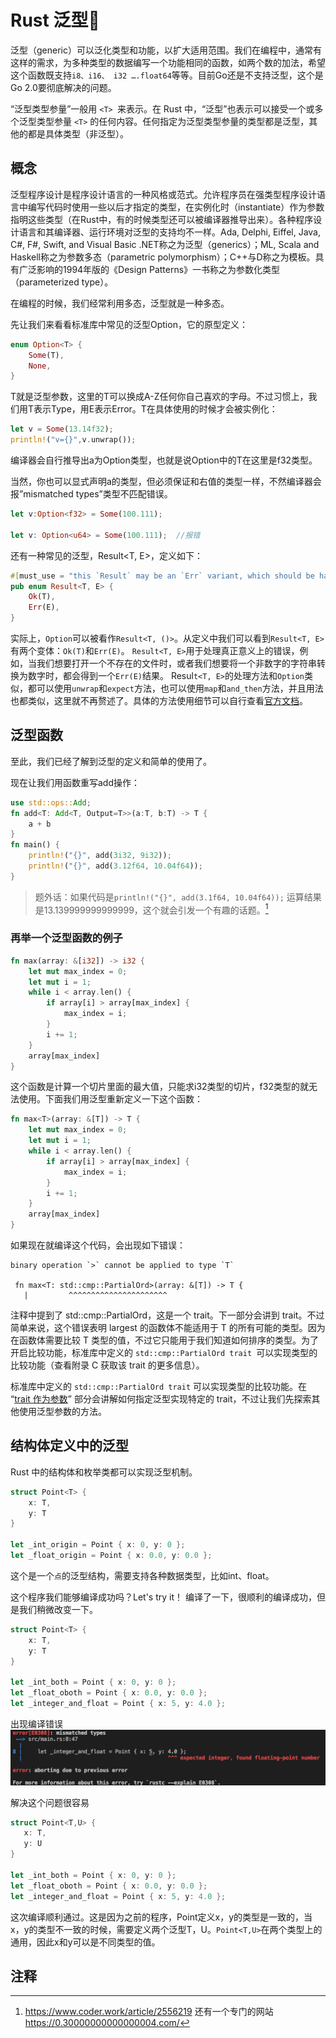 # Rust 泛型🦀

泛型（generic）可以泛化类型和功能，以扩大适用范围。我们在编程中，通常有这样的需求，为多种类型的数据编写一个功能相同的函数，如两个数的加法，希望这个函数既支持`i8、i16、 i32 ….float64`等等。目前Go还是不支持泛型，这个是Go 2.0要彻底解决的问题。

“泛型类型参量”一般用 `<T> `来表示。在 Rust 中，“泛型”也表示可以接受一个或多个泛型类型参量 `<T>` 的任何内容。任何指定为泛型类型参量的类型都是泛型，其他的都是具体类型（非泛型）。

## 概念
泛型程序设计是程序设计语言的一种风格或范式。允许程序员在强类型程序设计语言中编写代码时使用一些以后才指定的类型，在实例化时（instantiate）作为参数指明这些类型（在Rust中，有的时候类型还可以被编译器推导出来）。各种程序设计语言和其编译器、运行环境对泛型的支持均不一样。Ada, Delphi, Eiffel, Java, C#, F#, Swift, and Visual Basic .NET称之为泛型（generics）；ML, Scala and Haskell称之为参数多态（parametric polymorphism）；C++与D称之为模板。具有广泛影响的1994年版的《Design Patterns》一书称之为参数化类型（parameterized type）。

在编程的时候，我们经常利用多态，泛型就是一种多态。

先让我们来看看标准库中常见的泛型Option，它的原型定义：

```rust
enum Option<T> {
    Some(T),
    None,
}
```

T就是泛型参数，这里的T可以换成A-Z任何你自己喜欢的字母。不过习惯上，我们用T表示Type，用E表示Error。T在具体使用的时候才会被实例化：

```rust
let v = Some(13.14f32);
println!("v={}",v.unwrap());
```

编译器会自行推导出a为Option类型，也就是说Option中的T在这里是f32类型。

当然，你也可以显式声明a的类型，但必须保证和右值的类型一样，不然编译器会报”mismatched types”类型不匹配错误。

```rust
let v:Option<f32> = Some(100.111); 

let v: Option<u64> = Some(100.111);  //报错
```

还有一种常见的泛型，Result<T, E>，定义如下：
```rust
#[must_use = "this `Result` may be an `Err` variant, which should be handled"]
pub enum Result<T, E> {
    Ok(T),
    Err(E),
}
```

实际上，`Option`可以被看作`Result<T, ()>`。从定义中我们可以看到`Result<T, E>`有两个变体：`Ok(T)`和`Err(E)`。
`Result<T, E>`用于处理真正意义上的错误，例如，当我们想要打开一个不存在的文件时，或者我们想要将一个非数字的字符串转换为数字时，都会得到一个`Err(E)`结果。
Resul`t<T, E>`的处理方法和`Option`类似，都可以使用`unwrap`和`expect`方法，也可以使用`map`和`and_then`方法，并且用法也都类似，这里就不再赘述了。具体的方法使用细节可以自行查看[官方文档](https://doc.rust-lang.org/std/result/enum.Result.html)。

## 泛型函数

至此，我们已经了解到泛型的定义和简单的使用了。

现在让我们用函数重写add操作：

```rust
use std::ops::Add;
fn add<T: Add<T, Output=T>>(a:T, b:T) -> T {
    a + b
}
fn main() {
    println!("{}", add(3i32, 9i32));
    println!("{}", add(3.12f64, 10.04f64));
}
```

> 题外话：如果代码是`println!("{}", add(3.1f64, 10.04f64));` 运算结果是13.139999999999999，这个就会引发一个有趣的话题。[^1]

### 再举一个泛型函数的例子

```rust
fn max(array: &[i32]) -> i32 {
    let mut max_index = 0;
    let mut i = 1;
    while i < array.len() {
        if array[i] > array[max_index] {
            max_index = i;
        }
        i += 1;
    }
    array[max_index]
}

```
这个函数是计算一个切片里面的最大值，只能求i32类型的切片，f32类型的就无法使用。下面我们用泛型重新定义一下这个函数：

```rust
fn max<T>(array: &[T]) -> T {
    let mut max_index = 0;
    let mut i = 1;
    while i < array.len() {
        if array[i] > array[max_index] {
            max_index = i;
        }
        i += 1;
    }
    array[max_index]
}
```
如果现在就编译这个代码，会出现如下错误：
```shell
binary operation `>` cannot be applied to type `T`

 fn max<T: std::cmp::PartialOrd>(array: &[T]) -> T {
   |         ^^^^^^^^^^^^^^^^^^^^^^

```

注释中提到了 std::cmp::PartialOrd，这是一个 trait。下一部分会讲到 trait。不过简单来说，这个错误表明 largest 的函数体不能适用于 T 的所有可能的类型。因为在函数体需要比较 T 类型的值，不过它只能用于我们知道如何排序的类型。为了开启比较功能，标准库中定义的 `std::cmp::PartialOrd trait `可以实现类型的比较功能（查看附录 C 获取该 trait 的更多信息）。

标准库中定义的 `std::cmp::PartialOrd trait` 可以实现类型的比较功能。在 “[trait 作为参数](https://doc.rust-lang.org/book/ch10-02-traits.html#traits-as-parameters)” 部分会讲解如何指定泛型实现特定的 trait，不过让我们先探索其他使用泛型参数的方法。

## 结构体定义中的泛型
Rust 中的结构体和枚举类都可以实现泛型机制。

```rust
struct Point<T> {
    x: T,
    y: T
}

let _int_origin = Point { x: 0, y: 0 };
let _float_origin = Point { x: 0.0, y: 0.0 };
```

这个是一个`点`的泛型结构，需要支持各种数据类型，比如int、float。

这个程序我们能够编译成功吗？Let's try it！
编译了一下，很顺利的编译成功，但是我们稍微改变一下。

```rust
struct Point<T> {
    x: T,
    y: T
}

let _int_both = Point { x: 0, y: 0 };
let _float_oboth = Point { x: 0.0, y: 0.0 };
let _integer_and_float = Point { x: 5, y: 4.0 };
```
 出现编译错误
 ![error](./generic02_error.jpg)

 解决这个问题很容易
 ```rust
struct Point<T,U> {
    x: T,
    y: U
}

let _int_both = Point { x: 0, y: 0 };
let _float_oboth = Point { x: 0.0, y: 0.0 };
let _integer_and_float = Point { x: 5, y: 4.0 };
```

这次编译顺利通过。这是因为之前的程序，Point定义x，y的类型是一致的，当x，y的类型不一致的时候，需要定义两个泛型T，U。`Point<T,U>`在两个类型上的通用，因此x和y可以是不同类型的值。
## 注释

[^1]:  <https://www.coder.work/article/2556219>
还有一个专门的网站 <https://0.30000000000000004.com/>